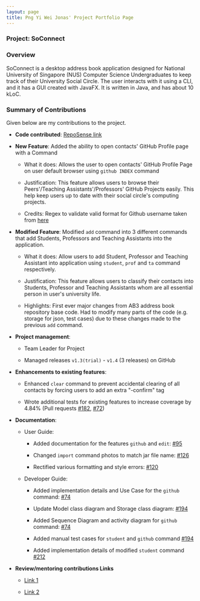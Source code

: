 ```yaml
---
layout: page
title: Png Yi Wei Jonas' Project Portfolio Page
---
```


### Project: SoConnect

### Overview

SoConnect is a desktop address book application designed for National University of Singapore (NUS) Computer Science Undergraduates to keep track of their University Social Circle. The user interacts with it using a CLI, and it has a GUI created with JavaFX. It is written in Java, and has about 10 kLoC.


### Summary of Contributions

Given below are my contributions to the project.

* **Code contributed**: [RepoSense link](https://nus-cs2103-ay2223s1.github.io/tp-dashboard/?search=jonaspng&breakdown=true)

* **New Feature**: Added the ability to open contacts' GitHub Profile page with a Command

  * What it does: Allows the user to open contacts' GitHub Profile Page on user default browser using `github INDEX` command

  * Justification: This feature allows users to browse their Peers'/Teaching Assistants'/Professors' GitHub Projects easily. This help keep users up to date with their social circle's computing projects.

  * Credits: Regex to validate valid format for Github username taken from [here](https://github.com/shinnn/github-username-regex)


* **Modified Feature**: Modified `add` command into 3 different commands that add Students, Professors and Teaching Assistants into the application.

  * What it does: Allow users to add Student, Professor and Teaching Assistant into application using `student`, `prof` and `ta` command respectively.

  * Justification: This feature allows users to classify their contacts into Students, Professor and Teaching Assistants whom are all essential person in user's university life.

  * Highlights: First ever major changes from AB3 address book repository base code. Had to modify many parts of the code (e.g. storage for json, test cases) due to these changes made to the previous `add` command.


* **Project management**:

  * Team Leader for Project

  * Managed releases `v1.3(trial)` - `v1.4` (3 releases) on GitHub


* **Enhancements to existing features**:

  * Enhanced `clear` command to prevent accidental clearing of all contacts by forcing users to add an extra "-confirm" tag

  * Wrote additional tests for existing features to increase coverage by 4.84% (Pull requests [#182](https://github.com/AY2223S1-CS2103T-W08-3/tp/pull/182), [#72](https://github.com/AY2223S1-CS2103T-W08-3/tp/pull/72))


* **Documentation**:

  * User Guide:

    * Added documentation for the features `github` and `edit`: [#95](https://github.com/AY2223S1-CS2103T-W08-3/tp/pull/95)

    * Changed `import` command photos to match jar file name: [#126](https://github.com/AY2223S1-CS2103T-W08-3/tp/pull/126)

    * Rectified various formatting and style errors: [#120](https://github.com/AY2223S1-CS2103T-W08-3/tp/pull/120)

  * Developer Guide:

    * Added implementation details and Use Case for the `github` command: [#74](https://github.com/AY2223S1-CS2103T-W08-3/tp/pull/76)

    * Update Model class diagram and Storage class diagram: [#194](https://github.com/AY2223S1-CS2103T-W08-3/tp/pull/194)

    * Added Sequence Diagram and activity diagram for `github` command: [#74](https://github.com/AY2223S1-CS2103T-W08-3/tp/pull/76)

    * Added manual test cases for `student` and `github` command [#194](https://github.com/AY2223S1-CS2103T-W08-3/tp/pull/194)

    * Added implementation details of modified `student` command [#212](https://github.com/AY2223S1-CS2103T-W08-3/tp/pull/212)
    
* **Review/mentoring contributions Links**

  * [Link 1](https://github.com/AY2223S1-CS2103T-W08-3/tp/pull/93#issuecomment-1288150131)

  * [Link 2](https://github.com/AY2223S1-CS2103T-W08-3/tp/pull/74#discussion_r999120307)
